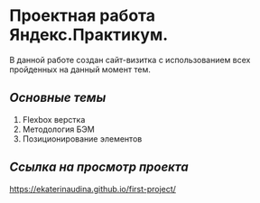 # Проектная работа Яндекс.Практикум.

В данной работе создан сайт-визитка с использованием всех пройденных на данный момент тем.

## *Основные темы*

1. Flexbox верстка
2. Методология БЭМ
3. Позиционирование элементов

## *Ссылка на просмотр проекта*
https://ekaterinaudina.github.io/first-project/
